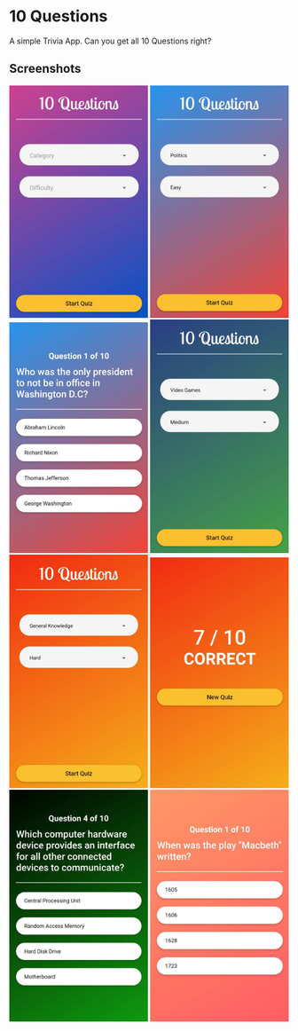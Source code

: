 # 10 Questions

A simple Trivia App. Can you get all 10 Questions right?

## Screenshots

<p float="left">
  <img src="screenshots\Home.jpg" width="250" />
  <img src="screenshots\Politics_Home.jpg" width="250" /> 
  <img src="screenshots\Politics_Quiz.jpg" width="250" />
  <img src="screenshots\VideoGames_Home.jpg" width="250" />
  <img src="screenshots\Genereal_Home.jpg" width="250" />
  <img src="screenshots\General_Results.jpg" width="250" />
  <img src="screenshots\Computer_Quiz.jpg" width="250" />
  <img src="screenshots\Theater_Quiz.jpg" width="250" />
</p>